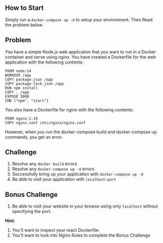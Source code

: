 ## How to Start

Simply run a `docker-compose up -d` to setup your environment. Then Read the problem below. 

## Problem 
You have a simple Node.js web application that you want to run in a Docker container and serve using nginx. You have created a Dockerfile for the web application with the following contents:

```
FROM node:14
WORKDIR /app
COPY package.json /app
COPY package-lock.json /app
RUN npm install
COPY . /app
EXPOSE 3000
CMD ["npm", "start"]
```
You also have a Dockerfile for nginx with the following contents:

```
FROM nginx:1.19
COPY nginx.conf /etc/nginx/nginx.conf
```
However, when you run the docker-compose build and docker-compose up commands, you get an error.

## Challenge

1. Resolve any `docker build` errors
1. Resolve any `docker-compose up -d` errors
1. Successfully bring up your application with `docker-compose up -d`
1. Be able to visit your application with `localhost:port`

## Bonus Challenge

1. Be able to visit your website in your browse using only `localhost` without specifying the port.

**Hint:**

1. You'll want to inspect your react Dockerfile.
1. You'll want to look into Nginx Rules to complete the Bonus Challenge
